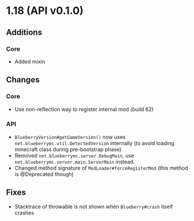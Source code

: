 # 1.18 (API v0.1.0)

## Additions

### Core

- Added mixin

## Changes

### Core
- Use non-reflection way to register internal mod (build 62)

### API

- `BlueberryVersion#getGameVersion()` now uses `net.blueberrymc.util.DetectedVersion` internally
  (to avoid loading minecraft class during pre-bootstrap phase)
- Removed `net.blueberrymc.server.DebugMain`, use `net.blueberrymc.server.main.ServerMain` instead.
- Changed method signature of `ModLoader#forceRegisterMod` (this method is @Deprecated though)

## Fixes
- Stacktrace of throwable is not shown when `Blueberry#crash` itself crashes
